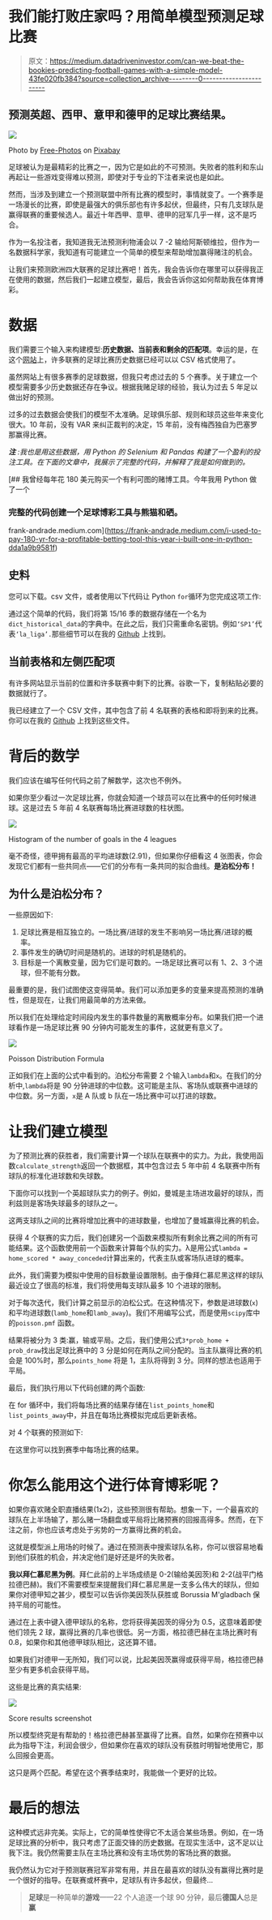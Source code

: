 # 我们能打败庄家吗？用简单模型预测足球比赛

> 原文：<https://medium.datadriveninvestor.com/can-we-beat-the-bookies-predicting-football-games-with-a-simple-model-43fe020fb384?source=collection_archive---------0----------------------->

## 预测英超、西甲、意甲和德甲的足球比赛结果。

![](img/14e166adae1c7955d442b87f2a8fd909.png)

Photo by [Free-Photos](https://pixabay.com/users/free-photos-242387/) on [Pixabay](https://pixabay.com/photos/cards-blackjack-casino-gambling-1030852/)

足球被认为是最精彩的比赛之一，因为它是如此的不可预测。失败者的胜利和东山再起让一些游戏变得难以预测，即使对于专业的下注者来说也是如此。

然而，当涉及到建立一个预测联盟中所有比赛的模型时，事情就变了。一个赛季是一场漫长的比赛，即使是最强大的俱乐部也有许多起伏，但最终，只有几支球队是赢得联赛的重要候选人。最近十年西甲、意甲、德甲的冠军几乎一样，这不是巧合。

作为一名投注者，我知道我无法预测利物浦会以 7 -2 输给阿斯顿维拉，但作为一名数据科学家，我知道有可能建立一个简单的模型来帮助增加赢得赌注的机会。

让我们来预测欧洲四大联赛的足球比赛吧！首先，我会告诉你在哪里可以获得我正在使用的数据，然后我们一起建立模型，最后，我会告诉你这如何帮助我在体育博彩。

# 数据

我们需要三个输入来构建模型:**历史数据、当前表和剩余的匹配项**。幸运的是，在这个[网站](https://www.football-data.co.uk/data.php)上，许多联赛的足球比赛历史数据已经可以以 CSV 格式使用了。

虽然网站上有很多赛季的足球数据，但我只考虑过去的 5 个赛季。关于建立一个模型需要多少历史数据还存在争议。根据我赌足球的经验，我认为过去 5 年足以做出好的预测。

过多的过去数据会使我们的模型不太准确。足球俱乐部、规则和球员这些年来变化很大。10 年前，没有 VAR 来纠正裁判的决定，15 年前，没有梅西独自为巴塞罗那赢得比赛。

***注*** *:我也是用这些数据，用 Python 的 Selenium 和 Pandas 构建了一个盈利的投注工具。在下面的文章中，我展示了完整的代码，并解释了我是如何做到的。*

[](https://frank-andrade.medium.com/i-used-to-pay-180-yr-for-a-profitable-betting-tool-this-year-i-built-one-in-python-dda1a9b9581f) [## 我曾经每年花 180 美元购买一个有利可图的赌博工具。今年我用 Python 做了一个

### 完整的代码创建一个足球博彩工具与熊猫和硒。

frank-andrade.medium.com](https://frank-andrade.medium.com/i-used-to-pay-180-yr-for-a-profitable-betting-tool-this-year-i-built-one-in-python-dda1a9b9581f) 

## 史料

您可以下载。csv 文件，或者使用以下代码让 Python `for`循环为您完成这项工作:

通过这个简单的代码，我们将第 15/16 季的数据存储在一个名为`dict_historical_data`的字典中。在此之后，我们只需重命名密钥。例如`‘SP1’`代表`‘la_liga’.`那些细节可以在我的 [Github](https://github.com/ifrankandrade/football-games-predictions.git) 上找到。

## 当前表格和左侧匹配项

有许多网站显示当前的位置和许多联赛中剩下的比赛。谷歌一下，复制粘贴必要的数据就行了。

我已经建立了一个 CSV 文件，其中包含了前 4 名联赛的表格和即将到来的比赛。你可以在我的 [Github](https://github.com/ifrankandrade/football-games-predictions.git) 上找到这些文件。

# 背后的数学

我们应该在编写任何代码之前了解数学，这次也不例外。

如果你至少看过一次足球比赛，你就会知道一个球员可以在比赛中的任何时候进球。这是过去 5 年前 4 名联赛每场比赛进球数的柱状图。

![](img/4d37a59dfefb289a9931fc699e229c65.png)

Histogram of the number of goals in the 4 leagues

毫不奇怪，德甲拥有最高的平均进球数(2.91)，但如果你仔细看这 4 张图表，你会发现它们都有一些共同点——它们的分布有一条共同的拟合曲线。**是泊松分布！**

## 为什么是泊松分布？

一些原因如下:

1.  足球比赛是相互独立的。一场比赛/进球的发生不影响另一场比赛/进球的概率。
2.  事件发生的确切时间是随机的。进球的时机是随机的。
3.  目标是一个离散变量，因为它们是可数的。一场足球比赛可以有 1、2、3 个进球，但不能有分数。

最重要的是，我们试图使这变得简单。我们可以添加更多的变量来提高预测的准确性，但是现在，让我们用最简单的方法来做。

所以我们在处理给定时间段内发生的事件数量的离散概率分布。如果我们把一个进球看作是一场足球比赛 90 分钟内可能发生的事件，这就更有意义了。

![](img/fa150105e0a363ad8ed1aca3eb62afd5.png)

Poisson Distribution Formula

正如我们在上面的公式中看到的。泊松分布需要 2 个输入`lambda`和`x`。在我们的分析中,`lambda`将是 90 分钟进球的中位数。这可能是主队、客场队或联赛中进球的中位数。另一方面，`x`是 A 队或 b 队在一场比赛中可以打进的球数。

# 让我们建立模型

为了预测比赛的获胜者，我们需要计算一个球队在联赛中的实力。为此，我使用函数`calculate_strength`返回一个数据框，其中包含过去 5 年中前 4 名联赛中所有球队的标准化进球数和失球数。

下面你可以找到一个英超球队实力的例子。例如，曼城是主场进攻最好的球队，而利兹则是客场失球最多的球队之一。

这两支球队之间的比赛将增加比赛中的进球数量，也增加了曼城赢得比赛的机会。

获得 4 个联赛的实力后，我们创建另一个函数来模拟所有剩余比赛之间的所有可能结果。这个函数使用前一个函数来计算每个队的实力。λ是用公式`lambda = home_scored * away_conceded`计算出来的，代表主队或客场队进球的概率。

此外，我们需要为模拟中使用的目标数量设置限制。由于像拜仁慕尼黑这样的球队最近设立了很高的标准，我们将使用每支球队最多 10 个进球的限制。

对于每次迭代，我们计算之前显示的泊松公式。在这种情况下，参数是进球数(`x`)和平均进球数(`lamb_home`和`lamb_away`)。我们不用编写公式，而是使用`scipy`库中的`poisson.pmf` 函数。

结果将被分为 3 类:赢，输或平局。之后，我们使用公式`3*prob_home + prob_draw`找出足球比赛中的 3 分是如何在两队之间分配的。当主队赢得比赛的机会是 100%时，那么`points_home` 将是 1，主队将得到 3 分。同样的想法也适用于平局。

最后，我们执行用以下代码创建的两个函数:

在 for 循环中，我们将每场比赛的结果存储在`list_points_home`和`list_points_away`中，并且在每场比赛模拟完成后更新表格。

对 4 个联赛的预测如下:

在这里你可以找到赛季中每场比赛的结果。

# 你怎么能用这个进行体育博彩呢？

如果你喜欢赌全职直播结果(1x2)，这些预测很有帮助。想象一下，一个最喜欢的球队在上半场输了，那么赌一场翻盘或平局将比赌预赛的回报高得多。然而，在下注之前，你也应该考虑处于劣势的一方赢得比赛的机会。

这就是模型派上用场的时候了。通过在预测表中搜索球队名称，你可以很容易地看到他们获胜的机会，并决定他们是好还是坏的失败者。

**我以拜仁慕尼黑为例**。拜仁此前的上半场成绩是 0-2(输给美因茨)和 2-2(战平门格拉德巴赫)。我们不需要模型来提醒我们拜仁慕尼黑是一支多么伟大的球队，但如果你对德甲知之甚少，模型可以告诉你美因茨队获胜或 Borussia M'gladbach 保持平局的可能性。

通过在上表中键入德甲球队的名称，您将获得美因茨的得分为 0.5，这意味着即使他们领先 2 球，赢得比赛的几率也很低。另一方面，格拉德巴赫在主场比赛时有 0.8，如果你和其他德甲球队相比，这还算不错。

如果我们对德甲一无所知，我们可以说，比起美因茨赢得或获得平局，格拉德巴赫至少有更多机会获得平局。

这些是比赛的真实结果:

![](img/f5cb83fda664ad4d89def8c20da1f262.png)

Score results screenshot

所以模型终究是有帮助的！格拉德巴赫甚至赢得了比赛。自然，如果你在预赛中以此为指导下注，利润会很少，但如果你在喜欢的球队没有获胜时明智地使用它，那么回报会更高。

这只是两个匹配。希望在这个赛季结束时，我能做一个更好的比较。

# 最后的想法

这种模式远非完美。实际上，它的简单性使得它不太适合某些场景。例如，在一场足球比赛的分析中，我只考虑了正面交锋的历史数据。在现实生活中，这不足以让我下注。我仍然需要主队在主场比赛和没有主场优势的客场比赛的数据。

我仍然认为它对于预测联赛冠军非常有用，并且在最喜欢的球队没有赢得比赛时是一个很好的指导。在联赛或杯赛中，足球队有许多起伏，但最终…

> **足球**是一种简单的**游戏**——22 个人追逐一个球 90 分钟，最后**德国人**总是**赢**